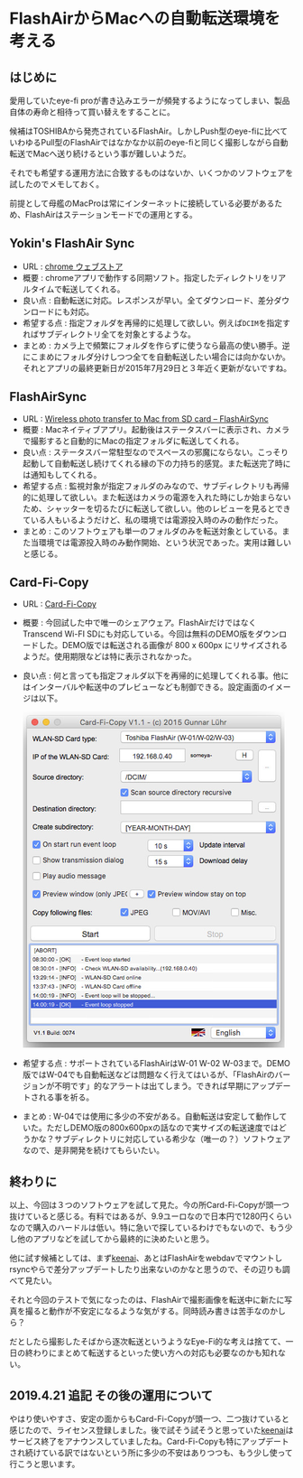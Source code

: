 # FlashAirからMacへの自動転送環境を考える
<!-- date:2018-08-25 01:56:29 -->

## はじめに
愛用していたeye-fi proが書き込みエラーが頻発するようになってしまい、製品自体の寿命と相待って買い替えをすることに。

候補はTOSHIBAから発売されているFlashAir。しかしPush型のeye-fiに比べていわゆるPull型のFlashAirではなかなか以前のeye-fiと同じく撮影しながら自動転送でMacへ送り続けるという事が難しいようだ。

それでも希望する運用方法に合致するものはないか、いくつかのソフトウェアを試したのでメモしておく。

前提として母艦のMacProは常にインターネットに接続している必要があるため、FlashAirはステーションモードでの運用とする。

## Yokin's FlashAir Sync
- URL : [chrome ウェブストア](https://chrome.google.com/webstore/detail/yokins-flashair-sync/cmeohdjjopjjlfbiegcikeiioanainmb?hl=ja)
- 概要 : chromeアプリで動作する同期ソフト。指定したディレクトリをリアルタイムで転送してくれる。
- 良い点 : 自動転送に対応。レスポンスが早い。全てダウンロード、差分ダウンロードにも対応。
- 希望する点 : 指定フォルダを再帰的に処理して欲しい。例えば`DCIM`を指定すればサブディレクトリ全てを対象とするような。
- まとめ : カメラ上で頻繁にフォルダを作らずに使うなら最高の使い勝手。逆にこまめにフォルダ分けしつつ全てを自動転送したい場合には向かないか。それとアプリの最終更新日が2015年7月29日と３年近く更新がないですね。

## FlashAirSync
- URL : [Wireless photo transfer to Mac from SD card – FlashAirSync](http://blog.safari.am/?p=890)
- 概要 : Macネイティブアプリ。起動後はステータスバーに表示され、カメラで撮影すると自動的にMacの指定フォルダに転送してくれる。
- 良い点 : ステータスバー常駐型なのでスペースの邪魔にならない。こっそり起動して自動転送し続けてくれる縁の下の力持ち的感覚。また転送完了時には通知もしてくれる。
- 希望する点 : 監視対象が指定フォルダのみなので、サブディレクトリも再帰的に処理して欲しい。また転送はカメラの電源を入れた時にしか始まらないため、シャッターを切るたびに転送して欲しい。他のレビューを見るとできている人もいるようだけど、私の環境では電源投入時のみの動作だった。
- まとめ : このソフトウェアも単一のフォルダのみを転送対象としている。また当環境では電源投入時のみ動作開始、という状況であった。実用は難しいと感じる。

## Card-Fi-Copy
- URL : [Card-Fi-Copy](https://www.edv-luehr.de/en/card-fi-copy-en)
- 概要 : 今回試した中で唯一のシェアウェア。FlashAirだけではなくTranscend Wi-FI SDにも対応している。今回は無料のDEMO版をダウンロードした。DEMO版では転送される画像が 800 x 600px にリサイズされるようだ。使用期限などは特に表示されなかった。
- 良い点 : 何と言っても指定フォルダ以下を再帰的に処理してくれる事。他にはインターバルや転送中のプレビューなども制御できる。設定画面のイメージは以下。

   ![Card-Fi-Copy-DEMO-screenshot](https://raw.githubusercontent.com/sarw/noter-blog/images/2018-08-25_card-fi-copy-screenshot.jpg)

- 希望する点 : サポートされているFlashAirはW-01 W-02 W-03まで。DEMO版ではW-04でも自動転送などは問題なく行えてはいるが、「FlashAirのバージョンが不明です」的なアラートは出てしまう。できれば早期にアップデートされる事を祈る。
- まとめ : W-04では使用に多少の不安がある。自動転送は安定して動作していた。ただしDEMO版の800x600pxの話なので実サイズの転送速度ではどうかな？サブディレクトリに対応している希少な（唯一の？）ソフトウェアなので、是非開発を続けてもらいたい。

## 終わりに
以上、今回は３つのソフトウェアを試して見た。今の所Card-Fi-Copyが頭一つ抜けていると感じる。有料ではあるが、9.9ユーロなので日本円で1280円くらいなので購入のハードルは低い。特に急いで探しているわけでもないので、もう少し他のアプリなどを試してから最終的に決めたいと思う。

他に試す候補としては、まず[keenai](https://www.keenai.com/ja/)、あとはFlashAirをwebdavでマウントしrsyncやらで差分アップデートしたり出来ないのかなと思うので、その辺りも調べて見たい。

それと今回のテストで気になったのは、FlashAirで撮影画像を転送中に新たに写真を撮ると動作が不安定になるような気がする。同時読み書きは苦手なのかしら？

だとしたら撮影したそばから逐次転送というようなEye-Fi的な考えは捨てて、一日の終わりにまとめて転送するといった使い方への対応も必要なのかも知れない。


## 2019.4.21 追記 その後の運用について
やはり使いやすさ、安定の面からもCard-Fi-Copyが頭一つ、二つ抜けていると感じたので、ライセンス登録しました。後で試そう試そうと思っていた[keenai](https://www.keenai.com/ja/)はサービス終了をアナウンスしていましたね。Card-Fi-Copyも特にアップデートされ続けている訳ではないという所に多少の不安はありつつも、もう少し使って行こうと思います。